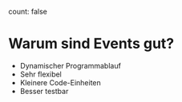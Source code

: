 count: false

# Warum sind Events gut?

- Dynamischer Programmablauf
- Sehr flexibel
- Kleinere Code-Einheiten
- Besser testbar